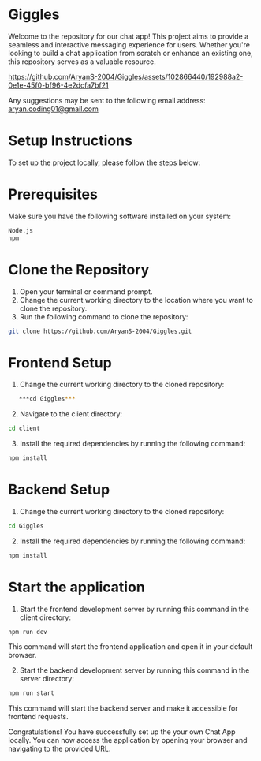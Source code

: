 # Giggles

Welcome to the repository for our chat app! This project aims to provide a seamless and interactive messaging experience for users. Whether you're looking to build a chat application from scratch or enhance an existing one, this repository serves as a valuable resource. 



https://github.com/AryanS-2004/Giggles/assets/102866440/192988a2-0e1e-45f0-bf96-4e2dcfa7bf21



Any suggestions may be sent to the following email address: aryan.coding01@gmail.com


# Setup Instructions

To set up the project locally, please follow the steps below:

# Prerequisites
Make sure you have the following software installed on your system:
```bash
Node.js
npm
```  

# Clone the Repository
1. Open your terminal or command prompt.
2. Change the current working directory to the location where you want to clone the repository.
3. Run the following command to clone the repository:  
```bash
git clone https://github.com/AryanS-2004/Giggles.git
```
  
# Frontend Setup
1. Change the current working directory to the cloned repository:  
```bash
   ***cd Giggles***
```
   
2. Navigate to the client directory:  
```bash
cd client
```
   
3. Install the required dependencies by running the following command:  
```bash
npm install
```
  
# Backend Setup
1. Change the current working directory to the cloned repository:  
```bash
cd Giggles
```
    
2. Install the required dependencies by running the following command:  
```bash
npm install
```
  
# Start the application
1. Start the frontend development server by running this command in the client directory:  
```bash
npm run dev
```
   This command will start the frontend application and open it in your default browser.  

2. Start the backend development server  by running this command in the server directory:  
```bash
npm run start
```
   This command will start the backend server and make it accessible for frontend requests.  

Congratulations! You have successfully set up the your own Chat App locally. You can now access the application by opening your browser and navigating to the provided URL.
